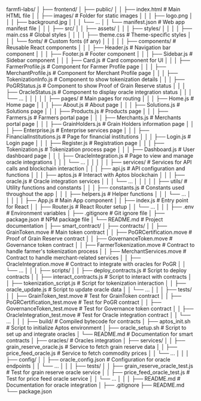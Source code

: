 farmfi-labs/
│
├── frontend/
│   ├── public/
│   │   ├── index.html                    # Main HTML file
│   │   ├── images/                       # Folder for static images
│   │   │   ├── logo.png
│   │   │   ├── background.jpg
│   │   │   └── ...
│   │   └── manifest.json                 # Web app manifest file
│   │
│   ├── src/
│   │   ├── assets/
│   │   │   ├── styles/
│   │   │   │   ├── main.css              # Global styles
│   │   │   │   ├── theme.css             # Theme-specific styles
│   │   │   └── fonts/                    # Custom fonts (if any)
│   │   │
│   │   ├── components/                   # Reusable React components
│   │   │   ├── Header.js                 # Navigation bar component
│   │   │   ├── Footer.js                 # Footer component
│   │   │   ├── Sidebar.js                # Sidebar component
│   │   │   ├── Card.js                   # Card component for UI
│   │   │   ├── FarmerProfile.js          # Component for Farmer Profile page
│   │   │   ├── MerchantProfile.js        # Component for Merchant Profile page
│   │   │   ├── TokenizationInfo.js       # Component to show tokenization details
│   │   │   ├── PoGRStatus.js             # Component to show Proof of Grain Reserve status
│   │   │   ├── OracleStatus.js           # Component to display oracle integration status
│   │   │   └── ...
│   │   │
│   │   ├── pages/                        # Main pages for routing
│   │   │   ├── Home.js                   # Home page
│   │   │   ├── About.js                  # About page
│   │   │   ├── Solutions.js              # Solutions page
│   │   │   ├── Products.js               # Products page
│   │   │   ├── Farmers.js                # Farmers portal page
│   │   │   ├── Merchants.js              # Merchants portal page
│   │   │   ├── GrainHolders.js           # Grain Holders information page
│   │   │   ├── Enterprise.js             # Enterprise services page
│   │   │   ├── FinancialInstitutions.js  # Page for financial institutions
│   │   │   ├── Login.js                  # Login page
│   │   │   ├── Register.js               # Registration page
│   │   │   ├── Tokenization.js           # Tokenization process page
│   │   │   ├── Dashboard.js              # User dashboard page
│   │   │   ├── OracleIntegration.js      # Page to view and manage oracle integrations
│   │   │   └── ...
│   │   │
│   │   ├── services/                     # Services for API calls and blockchain interaction
│   │   │   ├── api.js                    # API configuration and functions
│   │   │   ├── aptos.js                  # Interact with Aptos blockchain
│   │   │   ├── oracle.js                 # Oracle integration services
│   │   │   └── ...
│   │   │
│   │   ├── utils/                        # Utility functions and constants
│   │   │   ├── constants.js              # Constants used throughout the app
│   │   │   ├── helpers.js                # Helper functions
│   │   │   └── ...
│   │   │
│   │   ├── App.js                        # Main App component
│   │   ├── index.js                      # Entry point for React
│   │   ├── Router.js                     # React Router setup
│   │   └── ...
│   │
│   ├── .env                              # Environment variables
│   ├── .gitignore                        # Git ignore file
│   ├── package.json                      # NPM package file
│   └── README.md                         # Project documentation
│
├── smart_contract/
│   ├── contracts/
│   │   ├── GrainToken.move               # Main token contract
│   │   ├── PoGRCertification.move        # Proof of Grain Reserve contract
│   │   ├── GovernanceToken.move          # Governance token contract
│   │   ├── FarmerTokenization.move       # Contract to handle farmer's tokenization process
│   │   ├── MerchantServices.move         # Contract to handle merchant-related services
│   │   ├── OracleIntegration.move        # Contract to integrate with oracles for PoGR
│   │   └── ...
│   │
│   ├── scripts/
│   │   ├── deploy_contracts.js           # Script to deploy contracts
│   │   ├── interact_contracts.js         # Script to interact with contracts
│   │   ├── tokenization_script.js        # Script for tokenization interaction
│   │   ├── oracle_update.js              # Script to update oracle data
│   │   └── ...
│   │
│   ├── tests/
│   │   ├── GrainToken_test.move          # Test for GrainToken contract
│   │   ├── PoGRCertification_test.move   # Test for PoGR contract
│   │   ├── GovernanceToken_test.move     # Test for Governance token contract
│   │   ├── OracleIntegration_test.move   # Test for Oracle integration contract
│   │   └── ...
│   │
│   ├── build/                            # Compiled bytecode for contracts
│   ├── aptos_init.sh                     # Script to initialize Aptos environment
│   ├── oracle_setup.sh                   # Script to set up and integrate oracles
│   └── README.md                         # Documentation for smart contracts
│
├── oracles/                              # Oracles integration
│   ├── services/
│   │   ├── grain_reserve_oracle.js       # Service to fetch grain reserve data
│   │   ├── price_feed_oracle.js          # Service to fetch commodity prices
│   │   └── ...
│   │
│   ├── config/
│   │   ├── oracle_config.json            # Configuration for oracle endpoints
│   │   └── ...
│   │
│   ├── tests/
│   │   ├── grain_reserve_oracle_test.js  # Test for grain reserve oracle service
│   │   ├── price_feed_oracle_test.js     # Test for price feed oracle service
│   │   └── ...
│   │
│   ├── README.md                         # Documentation for oracle integration
│
├── .gitignore
├── README.md
└── package.json
